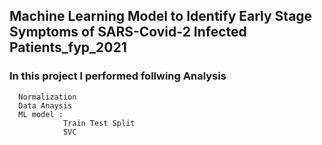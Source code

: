 ##  Machine Learning Model to Identify Early Stage Symptoms of SARS-Covid-2 Infected Patients_fyp_2021

### **In this project I performed follwing Analysis**

      Normalization
      Data Anaysis
      ML model :
                Train Test Split
                SVC
      
